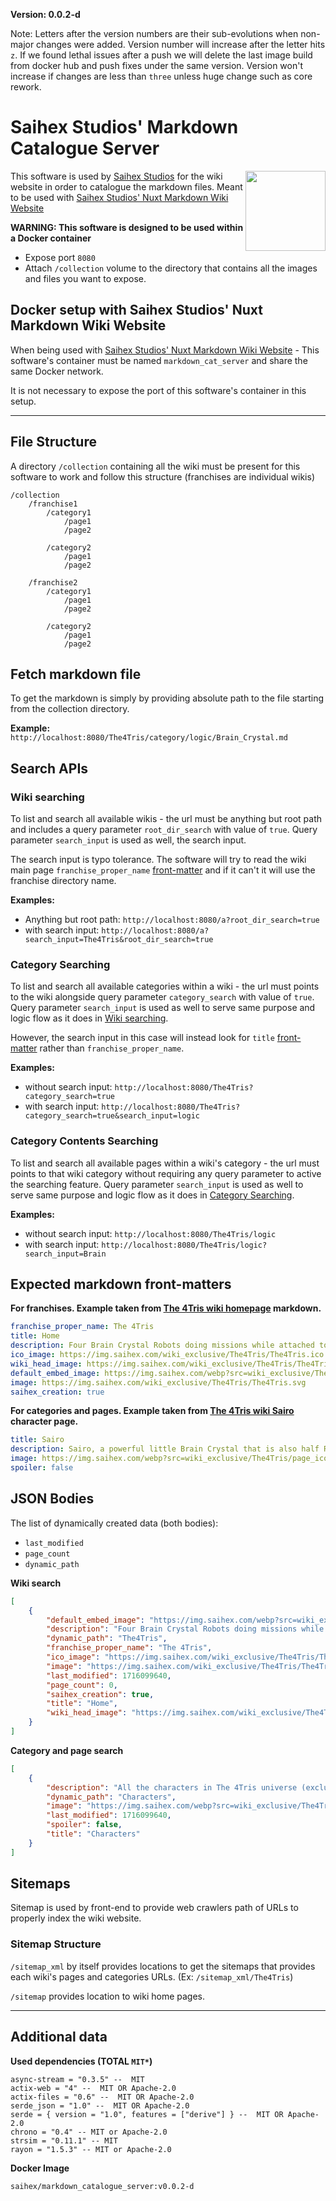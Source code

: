 **Version: 0.0.2-d**

Note: Letters after the version numbers are their sub-evolutions when non-major changes were added. Version number will increase after the letter hits `z`. If we found lethal issues after a push we will delete the last image build from docker hub and push fixes under the same version. Version won't increase if changes are less than `three` unless huge change such as core rework.

# Saihex Studios' Markdown Catalogue Server
<img align="right" width="128" src="https://img.saihex.com/software_logos/markdown_catalogue_server.svg">

This software is used by [Saihex Studios](www.saihex.com) for the wiki website in order to catalogue the markdown files.
Meant to be used with [Saihex Studios' Nuxt Markdown Wiki Website](https://github.com/Saihex/nuxt-static-markdown-wiki-website)

**WARNING: This software is designed to be used within a Docker container**

- Expose port `8080`
- Attach `/collection` volume to the directory that contains all the images and files you want to expose.

## Docker setup with Saihex Studios' Nuxt Markdown Wiki Website
When being used with [Saihex Studios' Nuxt Markdown Wiki Website](https://github.com/Saihex/nuxt-static-markdown-wiki-website) - This software's container must be named `markdown_cat_server` and share the same Docker network.

It is not necessary to expose the port of this software's container in this setup.

---

## File Structure
A directory `/collection` containing all the wiki must be present for this software to work and follow this structure (franchises are individual wikis)
```
/collection
    /franchise1
        /category1
            /page1
            /page2

        /category2
            /page1
            /page2
    
    /franchise2
        /category1
            /page1
            /page2
            
        /category2
            /page1
            /page2
```

## Fetch markdown file
To get the markdown is simply by providing absolute path to the file starting from the collection directory.

**Example:** `http://localhost:8080/The4Tris/category/logic/Brain_Crystal.md`

## Search APIs
### Wiki searching
To list and search all available wikis - the url must be anything but root path and includes a query parameter `root_dir_search` with value of `true`. Query parameter `search_input` is used as well, the search input.

The search input is typo tolerance. The software will try to read the wiki main page `franchise_proper_name` [front-matter](#expected-markdown-front-matters) and if it can't it will use the franchise directory name. 

**Examples:**

- Anything but root path: `http://localhost:8080/a?root_dir_search=true`
- with search input: `http://localhost:8080/a?search_input=The4Tris&root_dir_search=true`

### Category Searching
To list and search all available categories within a wiki - the url must points to the wiki alongside query parameter `category_search` with value of `true`. Query parameter `search_input` is used as well to serve same purpose and logic flow as it does in [Wiki searching](#wiki-searching).

However, the search input in this case will instead look for `title` [front-matter](#expected-markdown-front-matters) rather than `franchise_proper_name`. 

**Examples:**
- without search input: `http://localhost:8080/The4Tris?category_search=true`
- with search input: `http://localhost:8080/The4Tris?category_search=true&search_input=logic`

### Category Contents Searching
To list and search all available pages within a wiki's category - the url must points to that wiki category without requiring any query parameter to active the searching feature. Query parameter `search_input` is used as well to serve same purpose and logic flow as it does in [Category Searching](#category-searching).

**Examples:**
- without search input: `http://localhost:8080/The4Tris/logic`
- with search input: `http://localhost:8080/The4Tris/logic?search_input=Brain`

## Expected markdown front-matters
**For franchises. Example taken from [The 4Tris wiki homepage](https://wiki.saihex.com/wiki/The4Tris) markdown.**
```yaml
franchise_proper_name: The 4Tris
title: Home
description: Four Brain Crystal Robots doing missions while attached to a reality bending simulation to save the world.
ico_image: https://img.saihex.com/wiki_exclusive/The4Tris/The4Tris.ico
wiki_head_image: https://img.saihex.com/wiki_exclusive/The4Tris/The4Tris_Cover_Text.svg
default_embed_image: https://img.saihex.com/webp?src=wiki_exclusive/The4Tris/4TrisCover.png
image: https://img.saihex.com/wiki_exclusive/The4Tris/The4Tris.svg
saihex_creation: true
```

**For categories and pages. Example taken from [The 4Tris wiki Sairo](https://wiki.saihex.com/wiki/The4Tris/category/Characters/Sairo) character page.**
```yaml
title: Sairo
description: Sairo, a powerful little Brain Crystal that is also half Reality Bender Crystal. She is one of the four main characters.
image: https://img.saihex.com/webp?src=wiki_exclusive/The4Tris/page_icon/characters/sairo/sairo.png
spoiler: false
```

## JSON Bodies
The list of dynamically created data (both bodies):
- `last_modified`
- `page_count`
- `dynamic_path`

**Wiki search**
```json
[
    {
        "default_embed_image": "https://img.saihex.com/webp?src=wiki_exclusive/The4Tris/4TrisCover.png",
        "description": "Four Brain Crystal Robots doing missions while attached to a reality bending simulation to save the world.",
        "dynamic_path": "The4Tris",
        "franchise_proper_name": "The 4Tris",
        "ico_image": "https://img.saihex.com/wiki_exclusive/The4Tris/The4Tris.ico",
        "image": "https://img.saihex.com/wiki_exclusive/The4Tris/The4Tris.svg",
        "last_modified": 1716099640,
        "page_count": 0,
        "saihex_creation": true,
        "title": "Home",
        "wiki_head_image": "https://img.saihex.com/wiki_exclusive/The4Tris/The4Tris_Cover_Text.svg"
    }
]
```
**Category and page search**
```json
[
    {
        "description": "All the characters in The 4Tris universe (excluding background characters)",
        "dynamic_path": "Characters",
        "image": "https://img.saihex.com/webp?src=wiki_exclusive/The4Tris/category_icons/characters.png",
        "last_modified": 1716099640,
        "spoiler": false,
        "title": "Characters"
    }
]
```

## Sitemaps
Sitemap is used by front-end to provide web crawlers path of URLs to properly index the wiki website.

### Sitemap Structure
`/sitemap_xml` by itself provides locations to get the sitemaps that provides each wiki's pages and categories URLs. (Ex: `/sitemap_xml/The4Tris`)

`/sitemap` provides location to wiki home pages.

---


## Additional data
**Used dependencies (TOTAL `MIT*`)**
```
async-stream = "0.3.5" --  MIT
actix-web = "4" --  MIT OR Apache-2.0 
actix-files = "0.6" --  MIT OR Apache-2.0 
serde_json = "1.0" --  MIT OR Apache-2.0 
serde = { version = "1.0", features = ["derive"] } --  MIT OR Apache-2.0
chrono = "0.4" -- MIT or Apache-2.0
strsim = "0.11.1" -- MIT
rayon = "1.5.3" -- MIT or Apache-2.0
```

**Docker Image**
```
saihex/markdown_catalogue_server:v0.0.2-d
```
